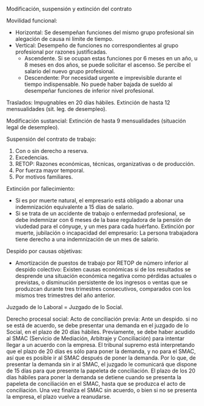 Modificación, suspensión y extinción del contrato

Movilidad funcional:
- Horizontal: Se desempeñan funciones del mismo grupo profesional sin alegación de causa ni límite de tiempo. 
- Vertical: Desempeño de funciones no correspondientes al grupo profesional por razones justificadas.
	- Ascendente. Si se ocupan estas funciones por 6 meses en un año, u 8 meses en dos años, se puede solicitar el ascenso. Se percibe el salario del nuevo grupo profesional.
	- Descendente: Por necesidad urgente e imprevisible   durante el tiempo indispensable. No puede haber bajada de sueldo al desempeñar funciones de inferior nivel profesional. 

Traslados: Impugnables en 20 días hábiles. Extinción de hasta 12 mensualidades (sit. leg. de desempleo).

Modificación sustancial: Extinción de hasta 9 mensualidades (situación legal de desempleo).

Suspensión del contrato de trabajo: 
1. Con o sin derecho a reserva.
2. Excedencias.
3. RETOP: Razones económicas, técnicas, organizativas o de producción.
4. Por fuerza mayor temporal.
5. Por motivos familiares.

Extinción por fallecimiento: 
- Si es por muerte natural, el empresario está obligado a abonar una indemnización equivalente a 15 días de salario.
- Si se trata de un accidente de trabajo o enfermedad profesional, se debe indemnizar con 6 meses de la base reguladora de la pensión de viudedad para el cónyuge, y un mes para cada huérfano.
Extinción por muerte, jubilación o incapacidad del empresario: La persona trabajadora tiene derecho a una indemnización de un mes de salario.

Despido por causas objetivas: 
- Amortización de puestos de trabajo por RETOP de número inferior al despido colectivo: Existen causas económicas si de los resultados se desprende una situación económica negativa como pérdidas actuales o previstas, o disminución persistente de los ingresos o ventas que se produzcan durante tres trimestres consecutivos, comparados con los mismos tres trimestres del año anterior. 

Juzgado de lo Laboral = Juzgado de lo Social.

Derecho procesal social: 
Acto de conciliación previa: Ante un despido. si no se está de acuerdo, se debe presentar una demanda en el juzgado de lo Social, en el plazo de 20 días hábiles. Previamente, se debe haber acudido al SMAC (Servicio de Mediación, Arbitraje y Conciliación) para intentar llegar a un acuerdo con la empresa. El tribunal supremo está interpretando que el plazo de 20 días es sólo para poner la demanda, y no para el SMAC, así que es posible ir al SMAC después de poner la demanda. Por lo que, de presentar la demanda sin ir al SMAC, el juzgado le comunicará que dispone de 15 días para que presente la papeleta de conciliación. El plazo de los 20 días hábiles para poner la demanda se detiene cuando se presenta la papeleta de conciliación en el SMAC, hasta que se produzca el acto de conciliación. Una vez finaliza el SMAC sin acuerdo, o bien si no se presenta la empresa, el plazo vuelve a reanudarse. 